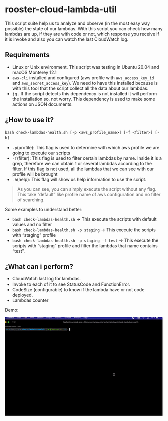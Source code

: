 # rooster-cloud-lambda-util
This  script suite help us to analyze and observe (in the most easy way possible) the state of our lambdas. With this script you can check how many lambdas are up, if they are with code or not, which response you receive if it is invoke and also you can watch the last CloudWatch log.

## Requirements

- Linux or Unix environment. This script was testing in Ubuntu 20.04 and macOS Monterey 12.1
- `aws-cli` installed and configured (aws profile with `aws_access_key_id` and `aws_secret_access_key`). We need to have this installed because is with this tool that the script collect all the data about our lambdas.
- `jq` . If the script detects this dependency is not installed it will perform the installation so, not worry. This dependency is used to make some actions on JSON documents.

## ¿How to use it?

`bash check-lambdas-health.sh [-p <aws_profile_name>] [-f <filter>] [-h]`

- `-p`(profile): This flag is used to determine with which aws profile we are going to execute our scripts
- `-f`(filter): This flag is used to filter certain lambdas by name. Inside it is a grep, therefore we can obtain 1 or several lambdas according to the filter. If this flag is not used, all the lambdas that we can see with our profile will be brought
- `-h`(help): This flag will show us help information to use the script.

> As you can see, you can simply execute the script without any flag. This take “default” like profile name of aws configuration and no filter of searching.
>

Some examples to understand better:

- `bash check-lambdas-health.sh` → This execute the scripts with default values and no filter
- `bash check-lambdas-health.sh -p staging` → This execute the scripts with “staging” profile
- `bash check-lambdas-health.sh -p staging -f test` → This execute the scripts with “staging” profile and filter the lambdas that name contains “test”.

## ¿What can i perform?

- CloudWatch last log for lambdas.
- Invoke to each of it to see StatusCode and FunctionError.
- CodeSize (configurable) to know if the lambda have or not code deployed.
- Lambdas counter

Demo:

![Alt Text](./docs/check-lambdas-health-demo.gif)

